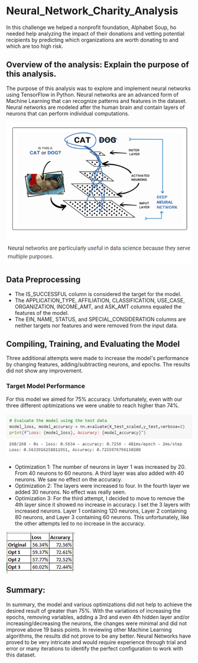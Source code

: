 # Neural_Network_Charity_Analysis
In this challenge we helped a nonprofit foundation, Alphabet Soup, ho needed help analyzing the impact of their donations and vetting potential recipients by predicting which organizations are worth donating to and which are too high risk.

## Overview of the analysis: Explain the purpose of this analysis. 
The purpose of this analysis was to explore and implement neural networks using TensorFlow in Python. Neural networks are an advanced form of Machine Learning that can recognize patterns and features in the dataset. Neural networks are modeled after the human brain and contain layers of neurons that can perform individual computations.

![Neural Network](Resources/NN.png)

## Data Preprocessing
- The IS_SUCCESSFUL column is considered the target for the model.
- The APPLICATION_TYPE, AFFILIATION, CLASSIFICATION, USE_CASE, ORGANIZATION, INCOME_AMT, and ASK_AMT columns equaled the features of the model.
- The EIN, NAME, STATUS, and SPECIAL_CONSIDERATION columns are neither targets nor features and were removed from the input data.

## Compiling, Training, and Evaluating the Model
Three additional attempts were made to increase the model's performance by changing features, adding/subtracting neurons, and epochs. The results did not show any improvement.

### Target Model Performance
For this model we aimed for 75% accuracy. Unfortunately, even with our three different optimizations we were unable to reach higher than 74%. 

![Acccuracy](Resources/Accuracy.png)

- Optimization 1: The number of neurons in layer 1 was increased by 20. From 40 neurons to 60 neurons. A third layer was also added with 40 neurons. We saw no effect on the accuracy.
- Optimization 2: The layers were increased to four. In the fourth layer  we added 30 neurons. No effect was really seen.
- Optimization 3: For the third attempt, I decided to move  to remove the 4th layer since it showed no increase in accuracy. I set the 3 layers with increased neurons. Layer 1 containing 120 neurons, Layer 2 containing 80 neurons, and Layer 3 containing 60 neurons. This unfortunately, like the other attempts led to no increase in the accuracy.

![Acccuracy and Loss](Resources/AccuracyVLoss.png)

## Summary: 
In summary, the model and various optimizations did not help to achieve the desired result of greater than 75%. With the variations of increasing the epochs, removing variables, adding a 3rd and even 4th hidden layer and/or increasing/decreasing the neurons, the changes were minimal and did not improve above 19 basis points. 
In reviewing other Machine Learning algorithms, the results did not prove to be any better. Neural Networks  have proved to be very intricate and would require experience through trial and error or many iterations to identify the perfect configuration to work with this dataset. 
